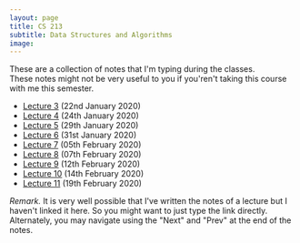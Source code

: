 ```yaml
---
layout: page
title: CS 213
subtitle: Data Structures and Algorithms
image:
---
```

These are a collection of notes that I'm typing during the classes.  
These notes might not be very useful to you if you'ren't taking this course with me this semester.
* [Lecture 3](lec03) (22nd January 2020)
* [Lecture 4](lec04) (24th January 2020)
* [Lecture 5](lec05) (29th January 2020)
* [Lecture 6](lec06) (31st January 2020)
* [Lecture 7](lec07) (05th February 2020)
* [Lecture 8](lec08) (07th February 2020)
* [Lecture 9](lec09) (12th February 2020)
* [Lecture 10](lec10) (14th February 2020)
* [Lecture 11](lec11) (19th February 2020)


_Remark._ It is very well possible that I've written the notes of a lecture but I haven't linked it here. So you might want to just type the link directly. Alternately, you may navigate using the "Next" and "Prev" at the end of the notes.